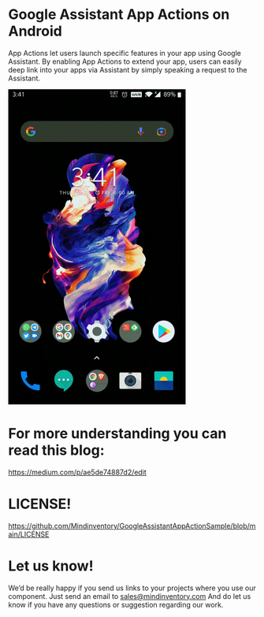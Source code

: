 # Google Assistant App Actions on Android

App Actions let users launch specific features in your app using Google Assistant. By enabling App Actions to extend your app, users can easily deep link into your apps via Assistant by simply speaking a request to the Assistant.

![alt tag](https://github.com/Mindinventory/GoogleAssistantAppActionSample/blob/main/media/sample.gif)

# For more understanding you can read this blog:

https://medium.com/p/ae5de74887d2/edit

# LICENSE!

https://github.com/Mindinventory/GoogleAssistantAppActionSample/blob/main/LICENSE

# Let us know!

We’d be really happy if you send us links to your projects where you use our component. Just send an email to sales@mindinventory.com And do let us know if you have any questions or suggestion regarding our work.

